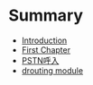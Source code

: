 # Summary

* [Introduction](README.md)
* [First Chapter](chapter1.md)
* [PSTN呼入](pstnhu-ru.md)
* [drouting module](drouting-module.md)

